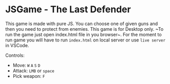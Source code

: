 # JSGame - The Last Defender
This game is made with pure JS. You can choose one of given guns and then you need to protect from enemies.
This game is for Desktop only.
~To run the game just open index.html file in you browser~. For the moment to run game you will have to run `index.html` on local server or use `live server` in VSCode.

Controls:
  - Move: `W` `A` `S` `D`
  - Attack: `LMB` or `space`
  - Pick weapon: `F`
